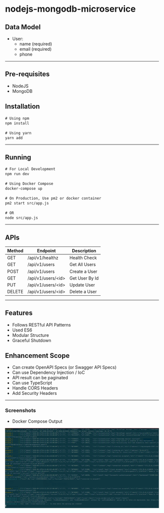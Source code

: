# nodejs-mongodb-microservice

## Data Model

- User:
  - name (required)
  - email (required)
  - phone

---

## Pre-requisites

- NodeJS
- MongoDB

## Installation

```shell
# Using npm
npm install

# Using yarn
yarn add
```

---

## Running

```shell
# For Local Development
npm run dev

# Using Docker Compose
docker-compose up

# On Production, Use pm2 or docker container
pm2 start src/app.js

# OR
node src/app.js
```

---

## APIs

| Method | Endpoint | Description |
| --- | --- | --- |
| GET | /api/v1/healthz | Health Check |
| GET | /api/v1/users | Get All Users |
| POST | /api/v1/users | Create a User |
| GET | /api/v1/users/\<id\> | Get User By Id |
| PUT | /api/v1/users/\<id\> | Update User |
| DELETE | /api/v1/users/\<id\> | Delete a User |

---

## Features

- Follows RESTful API Patterns
- Used ES6
- Modular Structure
- Graceful Shutdown

## Enhancement Scope

- Can create OpenAPI Specs (or Swagger API Specs)
- Can use Dependency Injection / IoC
- API result can be paginated
- Can use TypeScript
- Handle CORS Headers
- Add Security Headers

---

### Screenshots

- Docker Compose Output

![Docker Compose](./screenshots/docker-compose.png)
